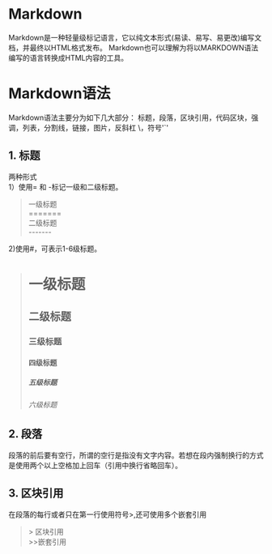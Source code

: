 # Markdown
Markdown是一种轻量级标记语言，它以纯文本形式(易读、易写、易更改)编写文档，并最终以HTML格式发布。
Markdown也可以理解为将以MARKDOWN语法编写的语言转换成HTML内容的工具。
# Markdown语法
Markdown语法主要分为如下几大部分： 标题，段落，区块引用，代码区块，强调，列表，分割线，链接，图片，反斜杠 \，符号'`'
## 1. 标题
两种形式  
1）使用= 和 -标记一级和二级标题。

> 一级标题  
> \=======  
> 二级标题  
> \-------  


2)使用#，可表示1-6级标题。

> # 一级标题  
> ## 二级标题  
> ### 三级标题  
> #### 四级标题  
> ##### 五级标题  
> ###### 六级标题

## 2. 段落  
段落的前后要有空行，所谓的空行是指没有文字内容。若想在段内强制换行的方式是使用两个以上空格加上回车（引用中换行省略回车）。

## 3. 区块引用  
在段落的每行或者只在第一行使用符号>,还可使用多个嵌套引用

> \> 区块引用  
> \>>嵌套引用  
